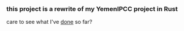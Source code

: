 ### this project is a rewrite of my YemenIPCC project in Rust

care to see what I've [done](https://github.com/Abdullah-Albanna/yemenipcc-rs/tree/dev) so far?
